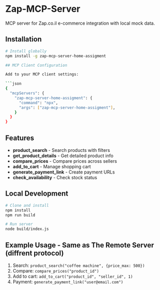 # Zap-MCP-Server

MCP server for Zap.co.il e-commerce integration with local mock data.

## Installation

```bash
# Install globally
npm install -g zap-mcp-server-home-assigment

## MCP Client Configuration

Add to your MCP client settings:

```json
{
  "mcpServers": {
    "zap-mcp-server-home-assigment": {
      "command": "npx",
      "args": ["zap-mcp-server-home-assigment"],
    }
  }
}
```

## Features

- **product_search** - Search products with filters
- **get_product_details** - Get detailed product info
- **compare_prices** - Compare prices across sellers
- **add_to_cart** - Manage shopping cart
- **generate_payment_link** - Create payment URLs
- **check_availability** - Check stock status

## Local Development

```bash
# Clone and install
npm install
npm run build

# Run server
node build/index.js
```


## Example Usage - Same as The Remote Server (diffrent protocol)
1. Search: `product_search("coffee machine", {price_max: 500})`
2. Compare: `compare_prices("product_id")`
3. Add to cart: `add_to_cart("product_id", "seller_id", 1)`
4. Payment: `generate_payment_link("user@email.com")`